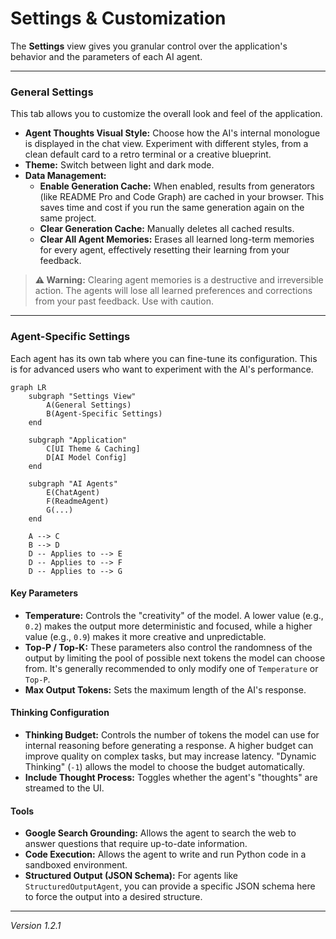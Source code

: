 # Settings & Customization

The **Settings** view gives you granular control over the application's behavior and the parameters of each AI agent.

---

### General Settings

This tab allows you to customize the overall look and feel of the application.

-   **Agent Thoughts Visual Style:** Choose how the AI's internal monologue is displayed in the chat view. Experiment with different styles, from a clean default card to a retro terminal or a creative blueprint.
-   **Theme:** Switch between light and dark mode.
-   **Data Management:**
    -   **Enable Generation Cache:** When enabled, results from generators (like README Pro and Code Graph) are cached in your browser. This saves time and cost if you run the same generation again on the same project.
    -   **Clear Generation Cache:** Manually deletes all cached results.
    -   **Clear All Agent Memories:** Erases all learned long-term memories for every agent, effectively resetting their learning from your feedback.
    
> **⚠️ Warning:** Clearing agent memories is a destructive and irreversible action. The agents will lose all learned preferences and corrections from your past feedback. Use with caution.

---

### Agent-Specific Settings

Each agent has its own tab where you can fine-tune its configuration. This is for advanced users who want to experiment with the AI's performance.

```mermaid
graph LR
    subgraph "Settings View"
        A(General Settings)
        B(Agent-Specific Settings)
    end
    
    subgraph "Application"
        C[UI Theme & Caching]
        D[AI Model Config]
    end

    subgraph "AI Agents"
        E(ChatAgent)
        F(ReadmeAgent)
        G(...)
    end

    A --> C
    B --> D
    D -- Applies to --> E
    D -- Applies to --> F
    D -- Applies to --> G
```

#### Key Parameters

-   **Temperature:** Controls the "creativity" of the model. A lower value (e.g., `0.2`) makes the output more deterministic and focused, while a higher value (e.g., `0.9`) makes it more creative and unpredictable.
-   **Top-P / Top-K:** These parameters also control the randomness of the output by limiting the pool of possible next tokens the model can choose from. It's generally recommended to only modify one of `Temperature` or `Top-P`.
-   **Max Output Tokens:** Sets the maximum length of the AI's response.

#### Thinking Configuration
-   **Thinking Budget:** Controls the number of tokens the model can use for internal reasoning before generating a response. A higher budget can improve quality on complex tasks, but may increase latency. "Dynamic Thinking" (`-1`) allows the model to choose the budget automatically.
-   **Include Thought Process:** Toggles whether the agent's "thoughts" are streamed to the UI.

#### Tools
-   **Google Search Grounding:** Allows the agent to search the web to answer questions that require up-to-date information.
-   **Code Execution:** Allows the agent to write and run Python code in a sandboxed environment.
-   **Structured Output (JSON Schema):** For agents like `StructuredOutputAgent`, you can provide a specific JSON schema here to force the output into a desired structure.

---
*Version 1.2.1*